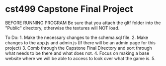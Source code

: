 # cst499 Capstone Final Project
BEFORE RUNNING PROGRAM
 Be sure that you attach the gltf folder into the "Public" directory, otherwise the textures will NOT load. 

To Do:
    1. Make the necessary changes to the schema.sql file.
    2. Make changes to the app.js and admin.js (If there will be an admin page for this project)
    3. Comb through the Capstone Final Directory and sort through what needs to be there and what does not.
    4. Focus on making a base website where we will be able to access to look over what the game is. 
    5. 